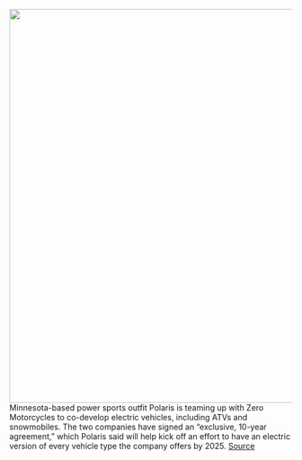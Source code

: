 <img src='https://cdn.vox-cdn.com/thumbor/KVW9nrt6tzFaqLtJijt0seZv080=/0x0:4000x2642/1200x800/filters:focal(1680x1001:2320x1641)/cdn.vox-cdn.com/uploads/chorus_image/image/67550737/1178638806.jpg.0.jpg' width='700px' /><br/>
Minnesota-based power sports outfit Polaris is teaming up with Zero Motorcycles to co-develop electric vehicles, including ATVs and snowmobiles. The two companies have signed an “exclusive, 10-year agreement,” which Polaris said will help kick off an effort to have an electric version of every vehicle type the company offers by 2025.
<a href='https://www.theverge.com/2020/9/29/21473587/polaris-zero-motorcycles-electric-ev-off-road-vehicle-snowmobiles'> Source <a/>